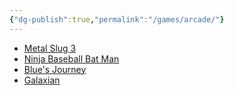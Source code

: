 ```yaml
---
{"dg-publish":true,"permalink":"/games/arcade/"}
---
```


- [Metal Slug 3](https://retroachievements.org/game/11771)
- [Ninja Baseball Bat Man](https://retroachievements.org/game/12321)
- [Blue's Journey](https://retroachievements.org/game/11801)
- [Galaxian](https://retroachievements.org/game/12139)